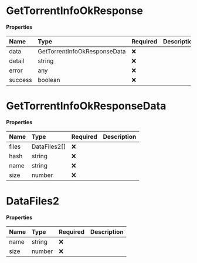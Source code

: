 # GetTorrentInfoOkResponse

**Properties**

| Name    | Type                         | Required | Description |
| :------ | :--------------------------- | :------- | :---------- |
| data    | GetTorrentInfoOkResponseData | ❌       |             |
| detail  | string                       | ❌       |             |
| error   | any                          | ❌       |             |
| success | boolean                      | ❌       |             |

# GetTorrentInfoOkResponseData

**Properties**

| Name  | Type         | Required | Description |
| :---- | :----------- | :------- | :---------- |
| files | DataFiles2[] | ❌       |             |
| hash  | string       | ❌       |             |
| name  | string       | ❌       |             |
| size  | number       | ❌       |             |

# DataFiles2

**Properties**

| Name | Type   | Required | Description |
| :--- | :----- | :------- | :---------- |
| name | string | ❌       |             |
| size | number | ❌       |             |
